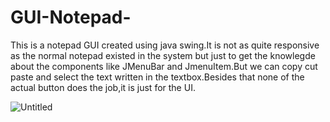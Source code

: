 # GUI-Notepad-
This is a notepad GUI created using java swing.It is not as quite responsive as the normal notepad existed in the system but just to get the knowlegde about the components like JMenuBar and JmenuItem.But we can copy cut paste and select the text written in the textbox.Besides that none of the actual button does the job,it is just for the UI.



![Untitled](https://user-images.githubusercontent.com/120304533/217490778-2eda280b-9f96-4cf0-a29a-03fcb9a4c76e.png)
